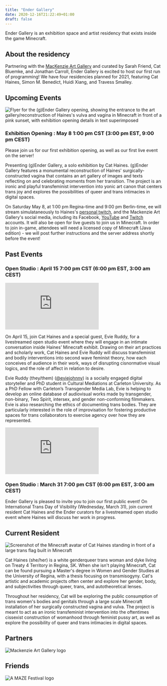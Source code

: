 ```yaml
---
title: "Ender Gallery"
date: 2020-12-16T21:22:49+01:00
draft: false
---
```


Ender Gallery is an exhibition space and artist residency that exists inside the game Minecraft. 


## About the residency

Partnering with the [MacKenzie Art Gallery](https://mackenzie.art/) and curated by Sarah Friend, Cat Bluemke, and Jonathan Carroll, Ender Gallery is excited to host our first run of programming! We have four residencies planned for 2021, featuring Cat Haines, Simon M. Benedict, Huidi Xiang, and Travess Smalley.

## Upcoming Events

<img src="/Cat_Haines_exhibition_flyer.jpg" alt="Flyer for the (g)Ender Gallery opening, showing the entrance to the art gallery/reconstruction of Haines's vulva and vagina in Minecraft in front of a pink sunset, with exhibition opening details in text superimposed" class="full">

### Exhibition Opening : May 8 1:00 pm CST (3:00 pm EST, 9:00 pm CEST)

Please join us for our first exhibition opening, as well as our first live event on the server!

Presenting (g)Ender Gallery, a solo exhibition by Cat Haines. (g)Ender Gallery features a monumental reconstruction of Haines' surgically-constructed vagina that contains an art gallery of images and texts reflecting on and celebrating moments from her transition. The project is an ironic and playful transfeminist intervention into yonic art canon that centers trans joy and explores the possibilities of queer and trans intimacies in digital spaces.

On Saturday May 8, at 1:00 pm Regina-time and 9:00 pm Berlin-time, ee will stream simulataneously to Haines's [personal twitch](twitch.tv/cat_moondyke), and the Mackenzie Art Gallery's social media, including its Facebook, [YouTube](https://www.youtube.com/channel/UCm4xcsr3OMSuCxkdXRi0vZQ) and [Twitch](https://www.twitch.tv/mackenzieartgallery) accounts. It will also be open for live guests to join us in Minecraft. In order to join in-game, attendees will need a licensed copy of Minecraft (Java edition) - we will post further instructions and the server address shortly before the event!

## Past Events

### Open Studio : April 15 7:00 pm CST (6:00 pm EST, 3:00 am CEST)

<iframe class="full video" src="https://www.youtube.com/embed/5XgDd22vmnU" title="YouTube video player" frameborder="0" allow="accelerometer; autoplay; clipboard-write; encrypted-media; gyroscope; picture-in-picture" allowfullscreen></iframe>

On April 15, join Cat Haines and a special guest, Evie Ruddy, for a livestreamed open studio event where they will engage in an intimate conversation inside Haines’ Minecraft exhibit. Drawing on their art practices and scholarly work, Cat Haines and Evie Ruddy will discuss transfeminist and bodily interventions into second wave feminist theory, how each conceives of audience in their work, ways of disrupting cisnormative visual logics, and the role of affect in relation to desire. 

Evie Ruddy (they/them) ([@eviejohnny](https://twitter.com/eviejohnny)) is a socially engaged digital storyteller and PhD student in Cultural Mediations at Carleton University. As a PhD Fellow with Carleton’s Transgender Media Lab, Evie is helping to develop an online database of audiovisual works made by transgender, non-binary, Two Spirit, intersex, and gender non-conforming filmmakers. Evie is also researching the ethics of documenting trans bodies. They are particularly interested in the role of improvisation for fostering productive spaces for trans collaborators to exercise agency over how they are represented.

<iframe class="full video" src="https://www.youtube.com/embed/NXfuRPeBMY8" title="YouTube video player" frameborder="0" allow="accelerometer; autoplay; clipboard-write; encrypted-media; gyroscope; picture-in-picture" allowfullscreen></iframe>

### Open Studio : March 31 7:00 pm CST (6:00 pm EST, 3:00 am CEST)

Ender Gallery is pleased to invite you to join our first public event! On International Trans Day of Visibility (Wednesday, March 31), join current resident Cat Haines and the Ender curators for a livestreamed open studio event where Haines will discuss her work in progress. 

## Current Resident

<img src="/Cat_Haines_Trans_Flag.png" alt="Screenshot of the Minecraft avatar of Cat Haines standing in front of a large trans flag built in Minecraft" class="full">

Cat Haines (she/her) is a white genderqueer trans woman and dyke living on Treaty 4 Territory in Regina, SK. When she isn't playing Minecraft, Cat can be found pursuing a Master's degree in Women and Gender Studies at the University of Regina, with a thesis focusing on transmisogyny. Cat's artistic and academic projects often center and explore her gender, body, and subjectivities through queer, trans, and autotheoretical lenses.

Throughout her residency, Cat will be exploring the public consumption of trans women's bodies and genitals through a large scale Minecraft installation of her surgically constructed vagina and vulva. The project is meant to act as an ironic transfeminist intervention into the oftentimes cissexist construction of womanhood through feminist pussy art, as well as explore the possibility of queer and trans intimacies in digital spaces.

## Partners

<img src="/MAG_Logo.png" alt="Mackenzie Art Gallery logo" class="partner">

## Friends

<img src="/invert_AMAZE.png" alt="A MAZE Festival logo" class="friend">
